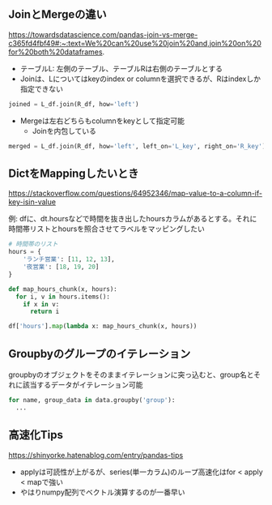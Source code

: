 ## JoinとMergeの違い
https://towardsdatascience.com/pandas-join-vs-merge-c365fd4fbf49#:~:text=We%20can%20use%20join%20and,join%20on%20for%20both%20dataframes.

* テーブルL: 左側のテーブル、テーブルRは右側のテーブルとする
* Joinは、Lについてはkeyのindex or columnを選択できるが、Rはindexしか指定できない
```python
joined = L_df.join(R_df, how='left')
```

* Mergeは左右どちらもcolumnをkeyとして指定可能
    * Joinを内包している
```python
merged = L_df.join(R_df, how='left', left_on='L_key', right_on='R_key')
```

## DictをMappingしたいとき
https://stackoverflow.com/questions/64952346/map-value-to-a-column-if-key-isin-value

例: dfに、dt.hoursなどで時間を抜き出したhoursカラムがあるとする。それに時間帯リストとhoursを照合させてラベルをマッピングしたい
```python
# 時間帯のリスト
hours = {
    'ランチ営業': [11, 12, 13],
    '夜営業': [18, 19, 20]
}

def map_hours_chunk(x, hours):
  for i, v in hours.items():
    if x in v:
      return i

df['hours'].map(lambda x: map_hours_chunk(x, hours))
```

## Groupbyのグループのイテレーション

groupbyのオブジェクトをそのままイテレーションに突っ込むと、group名とそれに該当するデータがイテレーション可能
```python
for name, group_data in data.groupby('group'):
  ...
```

## 高速化Tips
https://shinyorke.hatenablog.com/entry/pandas-tips
* applyは可読性が上がるが、series(単一カラム)のループ高速化はfor < apply < mapで強い
* やはりnumpy配列でベクトル演算するのが一番早い